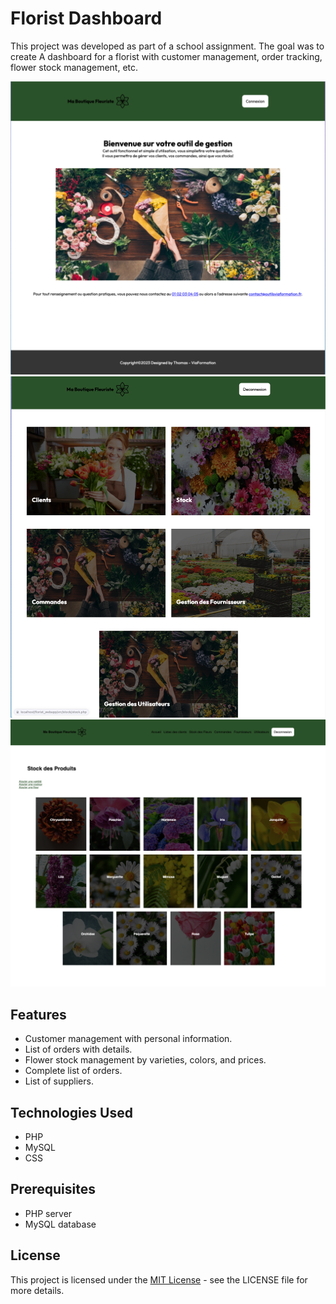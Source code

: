 # Florist Dashboard

This project was developed as part of a school assignment. The goal was to create A dashboard for a florist with customer management, order tracking, flower stock management, etc.

<p align="center">
  <img src="./screenshots/screenshot_1.png" alt="capture">
  <img src="./screenshots/screenshot_2.png" alt="capture">
  <img src="./screenshots/screenshot_3.png" alt="capture">
</p>

## Features

- Customer management with personal information.
- List of orders with details.
- Flower stock management by varieties, colors, and prices.
- Complete list of orders.
- List of suppliers.

## Technologies Used

- PHP
- MySQL
- CSS

## Prerequisites

- PHP server
- MySQL database

## License

This project is licensed under the [MIT License](LICENSE) - see the LICENSE file for more details.
